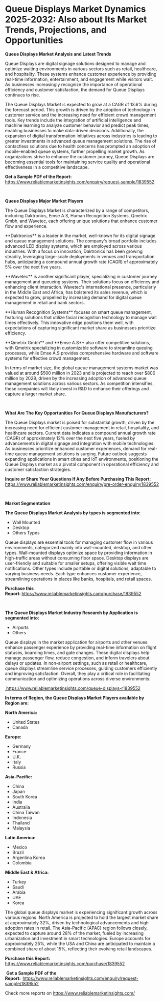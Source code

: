 <p><h1>Queue Displays Market Dynamics 2025-2032: Also about Its Market Trends, Projections, and Opportunities</h1></p><p><strong>Queue Displays Market Analysis and Latest Trends</strong></p>
<p><p>Queue Displays are digital signage solutions designed to manage and optimize waiting environments in various sectors such as retail, healthcare, and hospitality. These systems enhance customer experience by providing real-time information, entertainment, and engagement while visitors wait. As businesses increasingly recognize the importance of operational efficiency and customer satisfaction, the demand for Queue Displays continues to rise.</p><p>The Queue Displays Market is expected to grow at a CAGR of 13.6% during the forecast period. This growth is driven by the adoption of technology in customer service and the increasing need for efficient crowd management tools. Key trends include the integration of artificial intelligence and machine learning to analyze customer behavior and predict peak times, enabling businesses to make data-driven decisions. Additionally, the expansion of digital transformation initiatives across industries is leading to greater investments in advanced queue management solutions. The rise of contactless solutions due to health concerns has prompted an adoption of mobile-enabled queue systems, further propelling market growth. As organizations strive to enhance the customer journey, Queue Displays are becoming essential tools for maintaining service quality and operational effectiveness in a competitive landscape.</p></p>
<p><strong>Get a Sample PDF of the Report:&nbsp;</strong> <a href="https://www.reliablemarketinsights.com/enquiry/request-sample/1839552?utm_campaign=1887&utm_medium=2&utm_source=Github&utm_content=ia&utm_term=10022025&utm_id=queue-displays">https://www.reliablemarketinsights.com/enquiry/request-sample/1839552</a></p>
<p>&nbsp;</p>
<p><strong>Queue Displays Major Market Players</strong></p>
<p><p>The Queue Displays Market is characterized by a range of competitors, including Daktronics, Emse A.S, Human Recognition Systems, Qmetrix Gmbh, and Wavetec, each offering unique solutions that enhance customer flow and experience.</p><p>**Daktronics** is a leader in the market, well-known for its digital signage and queue management solutions. The company's broad portfolio includes advanced LED display systems, which are employed across various industries. With a focus on innovation, Daktronics has been growing steadily, leveraging large-scale deployments in venues and transportation hubs, anticipating a compound annual growth rate (CAGR) of approximately 5% over the next five years.</p><p>**Wavetec** is another significant player, specializing in customer journey management and queueing systems. Their solutions focus on efficiency and enhancing client interaction. Wavetec's international presence, particularly in the Middle East and Africa, has bolstered its sales revenue, which is expected to grow, propelled by increasing demand for digital queue management in retail and bank sectors.</p><p>**Human Recognition Systems** focuses on smart queue management, featuring solutions that utilize facial recognition technology to manage wait times effectively. This innovative edge positions them well, with expectations of capturing significant market share as businesses prioritize efficiency.</p><p>**Qmetrix Gmbh** and **Emse A.S** also offer competitive solutions, with Qmetrix specializing in customizable software to streamline queuing processes, while Emse A.S provides comprehensive hardware and software systems for effective crowd management. </p><p>In terms of market size, the global queue management systems market was valued at around $500 million in 2023 and is projected to reach over $800 million by 2028, driven by the increasing adoption of advanced queue management solutions across various sectors. As competition intensifies, these companies will likely invest in R&D to enhance their offerings and capture a larger market share.</p></p>
<p>&nbsp;</p>
<p><strong>What Are The Key Opportunities For Queue Displays Manufacturers?</strong></p>
<p><p>The Queue Displays market is poised for substantial growth, driven by the increasing need for efficient customer management in retail, hospitality, and healthcare sectors. Current data indicates a compound annual growth rate (CAGR) of approximately 12% over the next five years, fueled by advancements in digital signage and integration with mobile technologies. As businesses prioritize enhanced customer experiences, demand for real-time queue management solutions is surging. Future outlook suggests expanding applications in smart cities and IoT environments, positioning the Queue Displays market as a pivotal component in operational efficiency and customer satisfaction strategies.</p></p>
<p><strong>Inquire or Share Your Questions If Any Before Purchasing This Report:</strong> <a href="https://www.reliablemarketinsights.com/enquiry/pre-order-enquiry/1839552?utm_campaign=1887&utm_medium=2&utm_source=Github&utm_content=ia&utm_term=10022025&utm_id=queue-displays">https://www.reliablemarketinsights.com/enquiry/pre-order-enquiry/1839552</a></p>
<p>&nbsp;</p>
<p><strong>Market Segmentation</strong></p>
<p><strong>The Queue Displays Market Analysis by types is segmented into:</strong></p>
<p><ul><li>Wall Mounted</li><li>Desktop</li><li>Others Types</li></ul></p>
<p><p>Queue displays are essential tools for managing customer flow in various environments, categorized mainly into wall-mounted, desktop, and other types. Wall-mounted displays optimize space by providing information in high-traffic areas without consuming floor space. Desktop displays are user-friendly and suitable for smaller setups, offering visible wait time notifications. Other types include portable or digital solutions, adaptable to varying business needs. Each type enhances customer experience, streamlining operations in places like banks, hospitals, and retail spaces.</p></p>
<p><strong>Purchase this Report:&nbsp;</strong><a href="https://www.reliablemarketinsights.com/purchase/1839552?utm_campaign=1887&utm_medium=2&utm_source=Github&utm_content=ia&utm_term=10022025&utm_id=queue-displays">https://www.reliablemarketinsights.com/purchase/1839552</a></p>
<p>&nbsp;</p>
<p><strong>The Queue Displays Market Industry Research by Application is segmented into:</strong></p>
<p><ul><li>Airports</li><li>Others</li></ul></p>
<p><p>Queue displays in the market application for airports and other venues enhance passenger experience by providing real-time information on flight statuses, boarding times, and gate changes. These digital displays help manage passenger flow, reduce congestion, and inform travelers about delays or updates. In non-airport settings, such as retail or healthcare, queue displays streamline service processes, guiding customers efficiently and improving satisfaction. Overall, they play a critical role in facilitating communication and optimizing operations across diverse environments.</p></p>
<p><a href="https://www.reliablemarketinsights.com/queue-displays-r1839552?utm_campaign=1887&utm_medium=2&utm_source=Github&utm_content=ia&utm_term=10022025&utm_id=queue-displays">&nbsp;https://www.reliablemarketinsights.com/queue-displays-r1839552</a></p>
<p><strong>In terms of Region, the Queue Displays Market Players available by Region are:</strong></p>
<p>
    <p> <strong> North America: </strong>
        <ul>
            <li>United States</li>
            <li>Canada</li>
        </ul>
        </p> 
    <p> <strong> Europe: </strong>
        <ul>
            <li>Germany</li>
            <li>France</li>
            <li>U.K.</li>
            <li>Italy</li>
            <li>Russia</li>
        </ul>
        </p> 
    <p> <strong> Asia-Pacific: </strong>
        <ul>
            <li>China</li>
            <li>Japan</li>
            <li>South Korea</li>
            <li>India</li>
            <li>Australia</li>
            <li>China Taiwan</li>
            <li>Indonesia</li>
            <li>Thailand</li>
            <li>Malaysia</li>
        </ul>
        </p> 
    <p> <strong> Latin America: </strong>
        <ul>
            <li>Mexico</li>
            <li>Brazil</li>
            <li>Argentina Korea</li>
            <li>Colombia</li>
        </ul>
        </p> 
    <p> <strong> Middle East & Africa: </strong>
        <ul>
            <li>Turkey</li>
            <li>Saudi</li>
            <li>Arabia</li>
            <li>UAE</li>
            <li>Korea</li>
        </ul>
    </p>
    </p>
<p><p>The global queue displays market is experiencing significant growth across various regions. North America is projected to hold the largest market share at approximately 32%, driven by technological advancements and high adoption rates in retail. The Asia-Pacific (APAC) region follows closely, expected to capture around 28% of the market, fueled by increasing urbanization and investment in smart technologies. Europe accounts for approximately 25%, while the USA and China are anticipated to maintain a combined share of about 15%, reflecting their evolving retail landscapes.</p></p>
<p><strong>Purchase this Report: </strong><a href="https://www.reliablemarketinsights.com/purchase/1839552?utm_campaign=1887&utm_medium=2&utm_source=Github&utm_content=ia&utm_term=10022025&utm_id=queue-displays">https://www.reliablemarketinsights.com/purchase/1839552</a></p>
<p>&nbsp;<strong>Get a Sample PDF of the Report:&nbsp;&nbsp;</strong><a href="https://www.reliablemarketinsights.com/enquiry/request-sample/1839552?utm_campaign=1887&utm_medium=2&utm_source=Github&utm_content=ia&utm_term=10022025&utm_id=queue-displays">https://www.reliablemarketinsights.com/enquiry/request-sample/1839552</a></p>
<p><strong></strong></p>
<p>Check more reports on <a href="https://www.reliablemarketinsights.com/?utm_campaign=1887&utm_medium=2&utm_source=Github&utm_content=ia&utm_term=10022025&utm_id=queue-displays">https://www.reliablemarketinsights.com/</a></p>